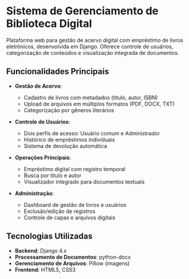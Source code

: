 # Sistema de Gerenciamento de Biblioteca Digital

Plataforma web para gestão de acervo digital com empréstimo de livros eletrônicos, desenvolvida em Django. Oferece controle de usuários, categorização de conteúdos e visualização integrada de documentos.

## Funcionalidades Principais

- **Gestão de Acervo**:
  - Cadastro de livros com metadados (título, autor, ISBN)
  - Upload de arquivos em múltiplos formatos (PDF, DOCX, TXT)
  - Categorização por gêneros literários

- **Controle de Usuários**:
  - Dois perfis de acesso: Usuário comum e Administrador
  - Histórico de empréstimos individuais
  - Sistema de devolução automática

- **Operações Principais**:
  - Empréstimo digital com registro temporal
  - Busca por título e autor
  - Visualizador integrado para documentos textuais

- **Administração**:
  - Dashboard de gestão de livros e usuários
  - Exclusão/edição de registros
  - Controle de capas e arquivos digitais

## Tecnologias Utilizadas

- **Backend**: Django 4.x
- **Processamento de Documentos**: python-docx
- **Gerenciamento de Arquivos**: Pillow (imagens)
- **Frontend**: HTML5, CSS3